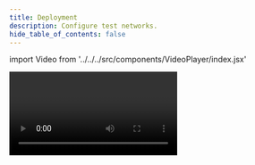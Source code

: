 ```yaml
---
title: Deployment
description: Configure test networks.
hide_table_of_contents: false
---
```


import Video from '../../../src/components/VideoPlayer/index.jsx'

<Video videoId='844046070' title='Deployment' />
